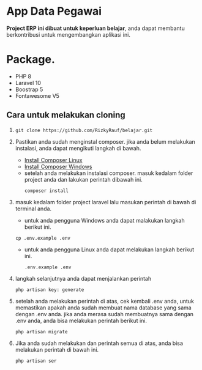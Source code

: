 # App Data Pegawai

**Project ERP ini dibuat untuk keperluan belajar**, anda dapat membantu berkontribusi untuk mengembangkan aplikasi ini.
 
**Package**.
=============================================
- PHP 8
- Laravel 10
- Boostrap 5
- Fontawesome V5

## Cara untuk melakukan cloning
 
1.  ```
    git clone https://github.com/RizkyRauf/belajar.git
    ```

2. Pastikan anda sudah menginstal composer. jika anda belum melakukan instalasi, anda dapat mengikuti langkah di bawah.
   - [Install Composer Linux](https://getcomposer.org/doc/00-intro.md#installation-linux-unix-macos)
   - [Install Composer Windows](https://getcomposer.org/doc/00-intro.md#installation-windows)
   - setelah anda melakukan instalasi composer. masuk kedalam folder project anda dan lakukan perintah dibawah ini.
     ```
     composer install
     ```
 
3. masuk kedalam folder project laravel lalu masukan perintah di bawah di terminal anda.
   
   - untuk anda pengguna Windows anda dapat malakukan langkah berikut ini.
    ```
    cp .env.example .env
    ```       
   - untuk anda pengguna Linux anda dapat melakukan langkah berikut ini.
     ```
     .env.example .env
     ```
     
5. langkah selanjutnya anda dapat menjalankan perintah 
	
	```
	php artisan key: generate
	```

6. setelah anda melakukan perintah di atas, cek kembali .env anda, untuk memastikan apakah anda sudah membuat nama database yang sama dengan .env anda. jika anda merasa sudah membuatnya sama dengan .env anda, anda bisa melakukan perintah berikut ini.

	```
	php artisan migrate
	```
	
7. Jika anda sudah melakukan dan perintah semua di atas, anda bisa melakukan perintah di bawah ini.
	```
	php artisan ser
	```
